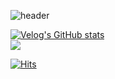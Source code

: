 ![header](https://capsule-render.vercel.app/api?type=slice&color=gradient&height=160&section=header&text=NYejin👊&fontAlign=50&fontAlignY=70&fontSize=90&fontColor=000000)
<div align=left>
  
[![Velog's GitHub stats](https://velog-readme-stats.vercel.app/api/badge?name=shiny)](https://velog.io/@shinyejin0212) <br>
<a href="https://blog.naver.com/shinyejin0212" target="_blank"><img src="https://img.shields.io/badge/Blog-03C75A?style=flat-square&logo=Naver&logoColor=white"/></a>
  
</div>
<div align=left>
  
[![Hits](https://hits.seeyoufarm.com/api/count/incr/badge.svg?url=https%3A%2F%2Fgithub.com%2Fshyjnnn&count_bg=%2379C83D&title_bg=%23555555&icon=&icon_color=%23E7E7E7&title=hits&edge_flat=false)](https://hits.seeyoufarm.com)

</div>

<!--
**shinyejin0212/shinyejin0212** is a ✨ _special_ ✨ repository because its `README.md` (this file) appears on your GitHub profile.

Here are some ideas to get you started:

- 🔭 I’m currently working on ...
- 🌱 I’m currently learning ...
- 👯 I’m looking to collaborate on ...
- 🤔 I’m looking for help with ...
- 💬 Ask me about ...
- 📫 How to reach me: ...
- 😄 Pronouns: ...
- ⚡ Fun fact: ...
-->
